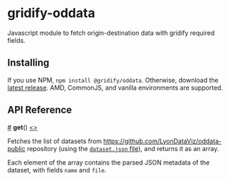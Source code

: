# gridify-oddata

Javascript module to fetch origin-destination data with gridify required fields.

## Installing

If you use NPM, `npm install @gridify/oddata`. Otherwise, download the
[latest release](https://github.com/LyonDataViz/gridify-oddata/releases/latest).
AMD, CommonJS, and vanilla environments are supported.

## API Reference

<a name="get" href="#get">#</a> <b>get</b>()
[<>](https://github.com/LyonDataViz/gridify-oddata/blob/master/src/get.js 'Source')

Fetches the list of datasets from https://github.com/LyonDataViz/oddata-public
repository (using the
[`dataset.json` file](https://github.com/LyonDataViz/oddata-public/blob/master/dataset.json)),
and returns it as an array.

Each element of the array contains the parsed JSON metadata of the dataset, with
fields `name` and `file`.
